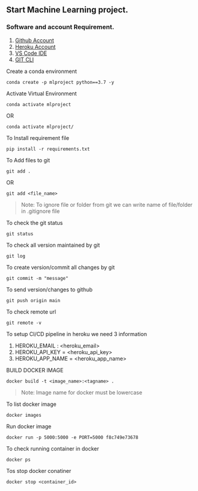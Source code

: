 ## Start Machine Learning project.

### Software and account Requirement.
 
1. [Github Account](https://github.com/)
2. [Heroku Account](https://id.heroku.com/login)
3. [VS Code IDE](https://code.visualstudio.com/download)
4. [GIT CLI](https://git-scm.com/downloads)


Create a conda environment
```
conda create -p mlproject python==3.7 -y
```
Activate Virtual Environment
```
conda activate mlproject
```
OR
``` 
conda activate mlproject/
```
To Install requirement file
```
pip install -r requirements.txt
```
To Add files to git
```
git add .
```
OR

```
git add <file_name>
```

> Note: To ignore file or folder from git we can write name of file/folder in .gitignore file

To check the git status
```
git status
```

To check all version maintained by git
```
git log
```

To create version/commit all changes by git
```
git commit -m "message"
```

To send version/changes to github
```
git push origin main
```

To check remote url
```
git remote -v
```

To setup CI/CD pipeline in heroku we need 3 information

  1. HEROKU_EMAIL : <heroku_email>
  2. HEROKU_API_KEY = <heroku_api_key>
  3. HEROKU_APP_NAME = <heroku_app_name>

BUILD DOCKER IMAGE
```
docker build -t <image_name>:<tagname> .
```

> Note: Image name for docker must be lowercase

To list docker image
```
docker images
```

Run docker image
```
docker run -p 5000:5000 -e PORT=5000 f8c749e73678
```

To check running container in docker
```
docker ps
```

Tos stop docker conatiner
```
docker stop <container_id>
```